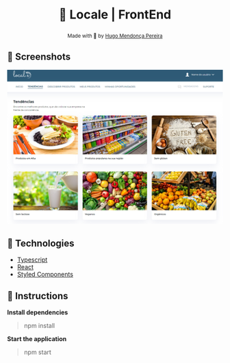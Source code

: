 <h1 align="center">🛒 Locale | FrontEnd </h1>

<div align="center">
  <sub> Made with 💖 by
    <a href="https://github.com/hugompereira2">Hugo Mendonça Pereira</a>
  </sub>
</div>


## 📸 Screenshots

<p style="text-align: center">
  <img alt="Desktop" src="https://github.com/hugompereira2/locale_frontend/blob/master/src/assets/preview/Desktop.png" />
</p>

## 🚀 Technologies

* [Typescript](https://www.typescriptlang.org/)      
* [React](https://reactjs.org/)      
* [Styled Components](https://styled-components.com/)

## :checkered_flag: Instructions

**Install dependencies**

> npm install

**Start the application**

> npm start

